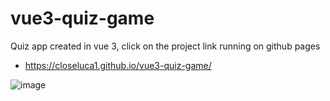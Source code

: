 # vue3-quiz-game
Quiz app created in vue 3, click on the project link running on github pages
- https://closeluca1.github.io/vue3-quiz-game/

![image](https://user-images.githubusercontent.com/57973233/149606916-cb88eb54-b946-40f6-b25f-152c0f17d1e6.png)
